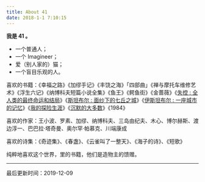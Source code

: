 ```yaml
---
title: About 41
date: 2018-1-1 7:10:15
---
```


**我是 41 。**

- 一个普通人；
- 一个 Imagineer；
- 爱（别人家的）猫；
- 一个盲目乐观的人。

喜欢的书籍：《幸福之路》《加缪手记》《丰饶之海》「四部曲」《禅与摩托车维修艺术》《浮生六记》《纳博科夫短篇小说全集》《鱼王》《鳄鱼街》《金蔷薇》《[失控 : 全人类的最终命运和结局](https://book.douban.com/subject/5375620/)》《[斯坦布尔 : 面纱下的七丘之城](https://book.douban.com/subject/30129626/)》《[伊斯坦布尔 : 一座城市的记忆](https://book.douban.com/subject/2042063/)》《[我的探险生涯](https://book.douban.com/subject/4915340/)》《[沉默的大多数](https://book.douban.com/subject/1776683/)》《1984》

喜欢的作家：王小波、罗素、加缪、纳博科夫、三岛由纪夫、木心、博尔赫斯、渡边淳一、巴巴拉·塔奇曼、奥尔罕·帕慕克、川端康成

喜欢的诗集：《奇迹集》、《春盏》、《云雀叫了一整天》、《海子的诗》、《短歌》

纯粹地喜欢这个世界，里的书籍，他们是造物主的馈赠。

---
最后更新时间：2019-12-09
